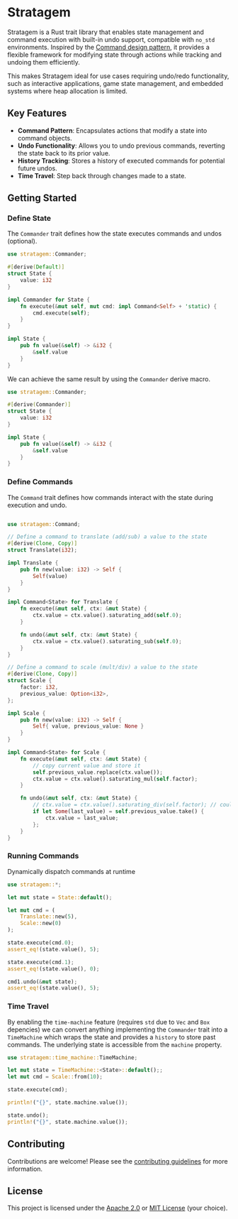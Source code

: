 # Stratagem

Stratagem is a Rust trait library that enables state management and command execution with built-in undo support, compatible with `no_std` environments. Inspired by the [Command design pattern](https://refactoring.guru/design-patterns/command/rust/example), it provides a flexible framework for modifying state through actions while tracking and undoing them efficiently.

This makes Stratagem ideal for use cases requiring undo/redo functionality, such as interactive applications, game state management, and embedded systems where heap allocation is limited.

## Key Features

- **Command Pattern**: Encapsulates actions that modify a state into command objects.
- **Undo Functionality**: Allows you to undo previous commands, reverting the state back to its prior value.
- **History Tracking**: Stores a history of executed commands for potential future undos.
- **Time Travel**: Step back through changes made to a state.

## Getting Started

### Define State

The `Commander` trait defines how the state executes commands and undos (optional).

```rust
use stratagem::Commander;

#[derive(Default)]
struct State {
    value: i32
}

impl Commander for State {
    fn execute(&mut self, mut cmd: impl Command<Self> + 'static) {
        cmd.execute(self);
    }
}

impl State {
    pub fn value(&self) -> &i32 {
        &self.value
    }
}
```

We can achieve the same result by using the `Commander` derive macro.

```rust
use stratagem::Commander;

#[derive(Commander)]
struct State {
    value: i32
}

impl State {
    pub fn value(&self) -> &i32 {
        &self.value
    }
}
```

### Define Commands

The `Command` trait defines how commands interact with the state during execution and undo.

```rust

use stratagem::Command;

// Define a command to translate (add/sub) a value to the state
#[derive(Clone, Copy)]
struct Translate(i32);

impl Translate {
    pub fn new(value: i32) -> Self {
        Self(value)
    }
}

impl Command<State> for Translate {
    fn execute(&mut self, ctx: &mut State) {
        ctx.value = ctx.value().saturating_add(self.0);
    }

    fn undo(&mut self, ctx: &mut State) {
        ctx.value = ctx.value().saturating_sub(self.0);
    }
}

// Define a command to scale (mult/div) a value to the state
#[derive(Clone, Copy)]
struct Scale {
    factor: i32,
    previous_value: Option<i32>,
};

impl Scale {
    pub fn new(value: i32) -> Self {
        Self{ value, previous_value: None }
    }
}

impl Command<State> for Scale {
    fn execute(&mut self, ctx: &mut State) {
        // copy current value and store it
        self.previous_value.replace(ctx.value());
        ctx.value = ctx.value().saturating_mul(self.factor);
    }

    fn undo(&mut self, ctx: &mut State) {
        // ctx.value = ctx.value().saturating_div(self.factor); // could panic
        if let Some(last_value) = self.previous_value.take() {
            ctx.value = last_value;
        };
    }
}
```

### Running Commands

Dynamically dispatch commands at runtime

```rust
use stratagem::*;

let mut state = State::default();

let mut cmd = (
    Translate::new(5),
    Scale::new(0)
);

state.execute(cmd.0);
assert_eq!(state.value(), 5);

state.execute(cmd.1);
assert_eq!(state.value(), 0);

cmd1.undo(&mut state);
assert_eq!(state.value(), 5);
```

### Time Travel

By enabling the `time-machine` feature (requires `std` due to `Vec` and `Box` depencies) we can convert anything implementing the `Commander` trait into a `TimeMachine` which wraps the state and provides a `history` to store past commands. The underlying state is accessible from the `machine` property.

```rust
use stratagem::time_machine::TimeMachine;

let mut state = TimeMachine::<State>::default();;
let mut cmd = Scale::from(10);

state.execute(cmd);

println!("{}", state.machine.value());

state.undo();
println!("{}", state.machine.value());
```

## Contributing

Contributions are welcome! Please see the [contributing guidelines](CONTRIBUTING.md) for more information.

## License

This project is licensed under the [Apache 2.0](LICENSE-APACHE) or [MIT License](LICENSE-MIT) (your choice).
